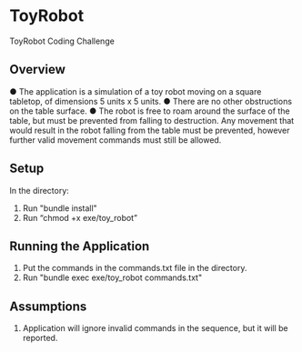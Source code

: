 # ToyRobot

ToyRobot Coding Challenge

## Overview

● The application is a simulation of a toy robot moving on a square tabletop, of dimensions 5 units x 5 units.
● There are no other obstructions on the table surface.
● The robot is free to roam around the surface of the table, but must be prevented
from falling to destruction. Any movement that would result in the robot falling from the table must be prevented, however further valid movement commands must still be allowed.

## Setup

In the directory:

1. Run "bundle install"
2. Run “chmod +x exe/toy_robot”

## Running the Application

1. Put the commands in the commands.txt file in the directory.
2. Run "bundle exec exe/toy_robot commands.txt"

## Assumptions

1. Application will ignore invalid commands in the sequence, but it will be reported.


